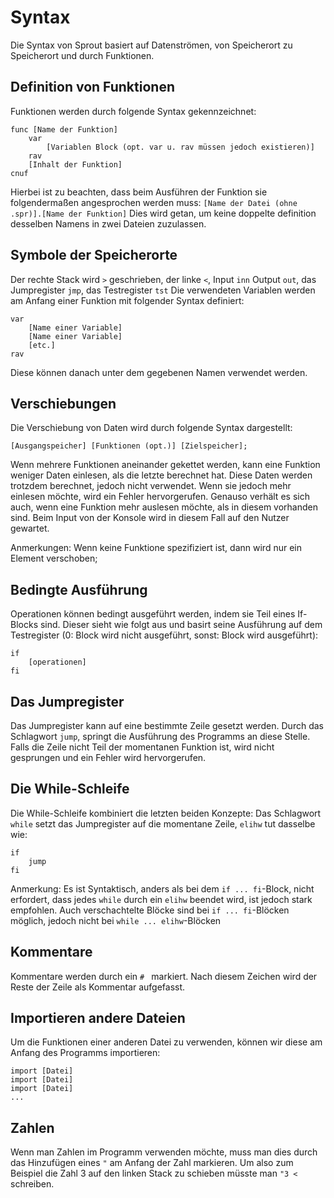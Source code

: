 # Syntax
Die Syntax von Sprout basiert auf Datenströmen, von Speicherort zu Speicherort und durch Funktionen.

## Definition von Funktionen
Funktionen werden durch folgende Syntax gekennzeichnet:
```
func [Name der Funktion]
    var
        [Variablen Block (opt. var u. rav müssen jedoch existieren)]
    rav
    [Inhalt der Funktion]
cnuf
```
Hierbei ist zu beachten, dass beim Ausführen der Funktion sie folgendermaßen 
angesprochen werden muss: `[Name der Datei (ohne .spr)].[Name der Funktion]` Dies wird getan, um keine doppelte definition desselben Namens in zwei Dateien zuzulassen.

## Symbole der Speicherorte
Der rechte Stack wird `>` geschrieben, der linke `<`, Input `inn` Output `out`, das Jumpregister `jmp`, das Testregister `tst`
Die verwendeten Variablen werden am Anfang einer Funktion mit folgender Syntax definiert:
```
var 
    [Name einer Variable]
    [Name einer Variable]
    [etc.]
rav
```
Diese können danach unter dem gegebenen Namen verwendet werden.

## Verschiebungen
Die Verschiebung von Daten wird durch folgende Syntax dargestellt:

`[Ausgangspeicher] [Funktionen (opt.)] [Zielspeicher];`

Wenn mehrere Funktionen aneinander gekettet werden, kann eine Funktion weniger Daten einlesen, 
als die letzte berechnet hat. Diese Daten werden trotzdem berechnet, jedoch nicht verwendet. Wenn sie jedoch mehr
einlesen möchte, wird ein Fehler hervorgerufen. Genauso verhält es sich auch, wenn eine Funktion mehr auslesen möchte, 
als in diesem vorhanden sind. Beim Input von der Konsole wird in diesem Fall auf den Nutzer gewartet.

Anmerkungen: 
Wenn keine Funktione spezifiziert ist, dann wird nur ein Element verschoben; 


## Bedingte Ausführung
Operationen können bedingt ausgeführt werden, indem sie Teil eines If-Blocks sind. Dieser sieht wie folgt aus und basirt
seine Ausführung auf dem Testregister (0: Block wird nicht ausgeführt, sonst: Block wird ausgeführt):
```
if
    [operationen]
fi
```

## Das Jumpregister
Das Jumpregister kann auf eine bestimmte Zeile gesetzt werden. 
Durch das Schlagwort `jump`, springt die Ausführung des Programms an diese Stelle. Falls die Zeile nicht Teil 
der momentanen Funktion ist, wird nicht gesprungen und ein Fehler wird hervorgerufen.

## Die While-Schleife
Die While-Schleife kombiniert die letzten beiden Konzepte: Das Schlagwort `while` setzt das Jumpregister 
auf die momentane Zeile, `elihw` tut dasselbe wie:
```
if 
    jump
fi
```
Anmerkung: Es ist Syntaktisch, anders als bei dem `if ... fi`-Block, nicht erfordert, dass jedes `while` durch ein `elihw`
beendet wird, ist jedoch stark empfohlen. Auch verschachtelte Blöcke sind bei `if ... fi`-Blöcken möglich, jedoch nicht
bei `while ... elihw`-Blöcken

## Kommentare
Kommentare werden durch ein `# ` markiert. Nach diesem Zeichen wird der Reste der Zeile als Kommentar aufgefasst.

## Importieren andere Dateien
Um die Funktionen einer anderen Datei zu verwenden, können wir diese am Anfang des Programms importieren:
```
import [Datei]
import [Datei]
import [Datei]
...
```

## Zahlen
Wenn man Zahlen im Programm verwenden möchte, muss man dies durch das Hinzufügen eines `"` am Anfang der Zahl markieren.
Um also zum Beispiel die Zahl 3 auf den linken Stack zu schieben müsste man `"3 <` schreiben.
